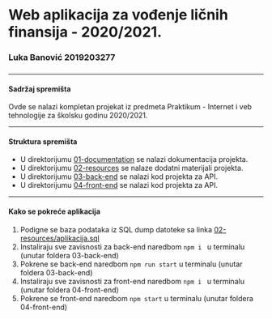 # Web aplikacija za vođenje ličnih finansija - 2020/2021.

### Luka Banović 2019203277



###   

----

#### Sadržaj spremišta

Ovde se nalazi kompletan projekat iz predmeta Praktikum - Internet i veb tehnologije za školsku godinu 2020/2021.

---

#### Struktura spremišta

- U direktorijumu [01-documentation](https://github.com/btzzar/personal_finance_web_app/tree/master/01-documentation) se nalazi dokumentacija projekta.
- U direktorijumu [02-resources](https://github.com/btzzar/personal_finance_web_app/tree/master/02-resources) se nalaze dodatni materijali projekta.
- U direktorijumu [03-back-end](https://github.com/btzzar/personal_finance_web_app/tree/master/03-back-end) se nalazi kod projekta za API.
- U direktorijumu [04-front-end](https://github.com/btzzar/personal_finance_web_app/tree/master/04-front-end) se nalazi kod projekta za API.

---

#### Kako se pokreće aplikacija

1. Podigne se baza podataka iz SQL dump datoteke sa linka [02-resources/aplikacija.sql](https://github.com/btzzar/personal_finance_web_app/blob/master/02-resources/aplikacija.sql)
2. Instaliraju sve zavisnosti za back-end naredbom ```npm i ``` u terminalu (unutar foldera 03-back-end)
3. Pokrene se back-end naredbom ```npm run start``` u terminalu (unutar foldera 03-back-end)
4. Instaliraju sve zavisnosti za front-end naredbom ```npm i ``` u terminalu (unutar foldera 04-front-end)
5. Pokrene se front-end naredbom ```npm start``` u terminalu (unutar foldera 04-front-end)



